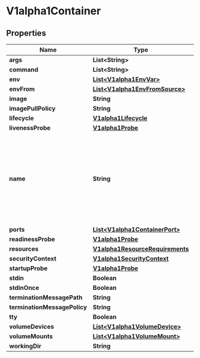 

# V1alpha1Container

## Properties

Name | Type | Description | Notes
------------ | ------------- | ------------- | -------------
**args** | **List&lt;String&gt;** |  |  [optional]
**command** | **List&lt;String&gt;** |  |  [optional]
**env** | [**List&lt;V1alpha1EnvVar&gt;**](V1alpha1EnvVar.md) |  |  [optional]
**envFrom** | [**List&lt;V1alpha1EnvFromSource&gt;**](V1alpha1EnvFromSource.md) |  |  [optional]
**image** | **String** |  |  [optional]
**imagePullPolicy** | **String** |  |  [optional]
**lifecycle** | [**V1alpha1Lifecycle**](V1alpha1Lifecycle.md) |  |  [optional]
**livenessProbe** | [**V1alpha1Probe**](V1alpha1Probe.md) |  |  [optional]
**name** | **String** | Name of the container specified as a DNS_LABEL. Each container in a pod must have a unique name (DNS_LABEL). Cannot be updated. |  [optional]
**ports** | [**List&lt;V1alpha1ContainerPort&gt;**](V1alpha1ContainerPort.md) |  |  [optional]
**readinessProbe** | [**V1alpha1Probe**](V1alpha1Probe.md) |  |  [optional]
**resources** | [**V1alpha1ResourceRequirements**](V1alpha1ResourceRequirements.md) |  |  [optional]
**securityContext** | [**V1alpha1SecurityContext**](V1alpha1SecurityContext.md) |  |  [optional]
**startupProbe** | [**V1alpha1Probe**](V1alpha1Probe.md) |  |  [optional]
**stdin** | **Boolean** |  |  [optional]
**stdinOnce** | **Boolean** |  |  [optional]
**terminationMessagePath** | **String** |  |  [optional]
**terminationMessagePolicy** | **String** |  |  [optional]
**tty** | **Boolean** |  |  [optional]
**volumeDevices** | [**List&lt;V1alpha1VolumeDevice&gt;**](V1alpha1VolumeDevice.md) |  |  [optional]
**volumeMounts** | [**List&lt;V1alpha1VolumeMount&gt;**](V1alpha1VolumeMount.md) |  |  [optional]
**workingDir** | **String** |  |  [optional]



